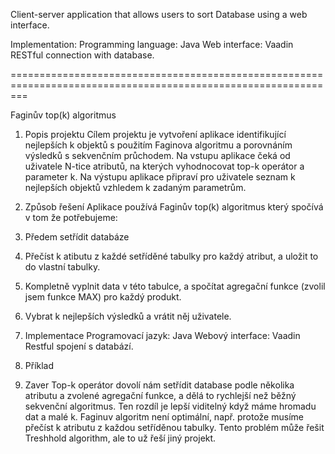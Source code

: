 Client-server application that allows users to sort Database using a web interface. 



Implementation:
	Programming language: Java
	Web interface: Vaadin
	RESTful connection with database.



===============================================================================================================

Faginův top(k) algoritmus

1.	Popis projektu
Cílem projektu je vytvoření aplikace identifikující nejlepších k objektů s použitím Faginova algoritmu a porovnáním výsledků s sekvenčním průchodem. Na vstupu aplikace čeká od uživatele N-tice atributů, na kterých vyhodnocovat top-k operátor a parameter k. Na výstupu aplikace připraví pro uživatele seznam k nejlepších objektů vzhledem k zadaným parametrům.
2.	Způsob řešení
Aplikace používá Faginův top(k) algoritmus který spočívá v tom že potřebujeme:
1.	Předem setřídit databáze
2.	Přečíst k atibutu z každé setříděné tabulky pro každý atribut, a uložit to do vlastní tabulky.
3.	Kompletně vyplnit data v této tabulce, a spočítat agregační funkce (zvolil jsem funkce MAX) pro každý produkt.
4.	Vybrat k nejlepších výsledků a vrátit něj uživatele.

3.	Implementace
Programovací jazyk: Java
Webový interface: Vaadin
Restful spojení s databází.

4.	Příklad


5.	Zaver
Top-k operátor dovolí nám setřídit database podle několika atributu a zvolené agregační funkce, a dělá to rychlejší než běžný sekvenční algoritmus. Ten rozdíl je lepší viditelný když máme hromadu dat a malé k. Faginuv algoritm není optimální, např. protože musíme přečíst k atributu z každou setříděnou tabulky. Tento problém může řešit Treshhold algorithm, ale to už řeší jiný projekt.
